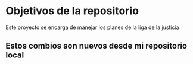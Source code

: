# Objetivos de la repositorio

Este proyecto se encarga de manejar los planes de la liga de la justicia

## Estos combios son nuevos desde mi repositorio local
